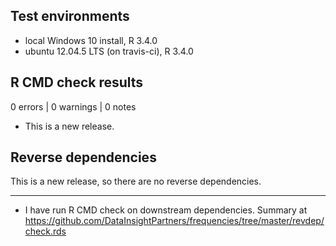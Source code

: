 ## Test environments
* local Windows 10 install, R 3.4.0
* ubuntu 12.04.5 LTS (on travis-ci), R 3.4.0


## R CMD check results

0 errors | 0 warnings | 0 notes

* This is a new release.

## Reverse dependencies

This is a new release, so there are no reverse dependencies.

---

* I have run R CMD check on downstream dependencies.
  Summary at https://github.com/DataInsightPartners/frequencies/tree/master/revdep/check.rds
  

